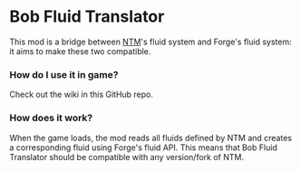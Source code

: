 # Bob Fluid Translator
This mod is a bridge between [NTM](https://github.com/HbmMods/Hbm-s-Nuclear-Tech-GIT)'s fluid system and Forge's fluid system: it aims to make these two compatible.

### How do I use it in game?
Check out the wiki in this GitHub repo.

### How does it work?
When the game loads, the mod reads all fluids defined by NTM and creates a corresponding fluid using Forge's fluid API. This means that Bob Fluid Translator should be compatible with any version/fork of NTM.
